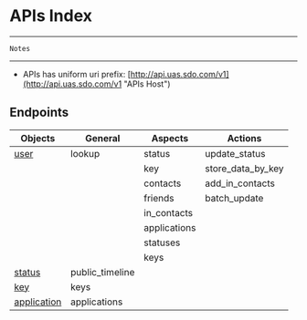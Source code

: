 # APIs Index #

---    

	Notes  
	
---  

* APIs has uniform uri prefix: [http://api.uas.sdo.com/v1](http://api.uas.sdo.com/v1 "APIs Host")

 
## Endpoints ##


Objects          |       General |  Aspects      |   Actions   
-----------------|---------------|---------------|-------------
 [user]          |    lookup     |   status      |  update_status       
 		         |               |   key         |  store_data_by_key           
 		         |               |   contacts    |  add_in_contacts
    	         |               |   friends     |  batch_update
    	         |               |   in_contacts |
    	         |               |   applications|
    	         |               |   statuses    |
    	         |               |   keys        |
 [status]        |public_timeline|      
 [key]           |keys           |         
 [application]   |applications   |   




[user]: User.md "user"  
[status]: Status.md "status"    
[key]: Key.md "key-value" 
[application]: Application.md "application"  

